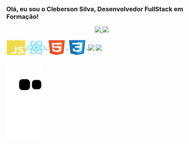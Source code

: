 ### Olá, eu sou o Cleberson Silva, Desenvolvedor FullStack em Formação!

<div align="center">
  <a href="https://github.com/Cleberson93">
  <img height="160em" src="https://github-readme-stats.vercel.app/api?username=Cleberson93&show_icons=true&theme=dracula&include_all_commits=true&count_private=true"/>
  <img height="160em" src="https://github-readme-stats.vercel.app/api/top-langs/?username=Cleberson93&layout=compact&langs_count=7&theme=dracula"/>
</div>
<div style="display: inline_block" aling="center"><br>
  <img align="center" alt="Cleber-Js" height="40" width="50" src="https://raw.githubusercontent.com/devicons/devicon/master/icons/javascript/javascript-plain.svg">
  <img align="center" alt="Cleber-React" height="40" width="50" src="https://raw.githubusercontent.com/devicons/devicon/master/icons/react/react-original.svg">
  <img align="center" alt="Cleber-HTML" height="40" width="50" src="https://raw.githubusercontent.com/devicons/devicon/master/icons/html5/html5-original.svg">
  <img align="center" alt="Cleber-CSS" height="40" width="50" src="https://raw.githubusercontent.com/devicons/devicon/master/icons/css3/css3-original.svg">
  <a href = "mailto:silvacleberson36@gmail.com"><img align="center"src="https://img.shields.io/badge/-Gmail-%23333?style=for-the-badge&logo=gmail&logoColor=white" target="_blank"></a>
  <a href="https://www.linkedin.com/in/cleberson-silva-6648b1221" target="_blank"><img align="center" src="https://img.shields.io/badge/-LinkedIn-%230077B5?style=for-the-badge&logo=linkedin&logoColor=white" target="_blank"></a>
</div>
  
##

  
  ![Snake animation](https://github.com/Cleberson93/Cleberson93/blob/output/github-contribution-grid-snake.svg)
